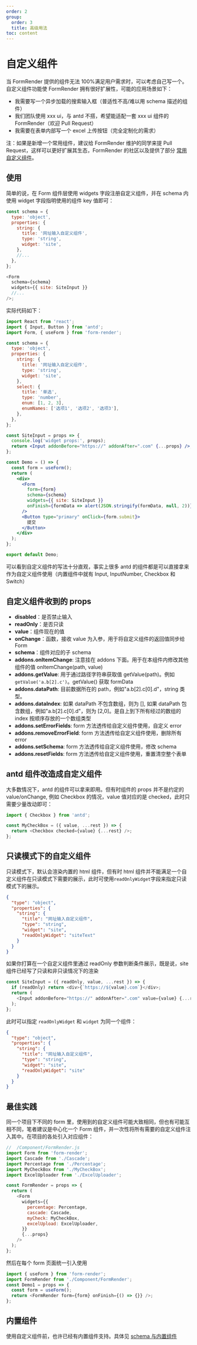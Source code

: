 ```yaml
---
order: 2
group:
  order: 3
  title: 高级用法
toc: content
---
```


# 自定义组件

当 FormRender 提供的组件无法 100%满足用户需求时，可以考虑自己写一个。自定义组件功能使 FormRender 拥有很好扩展性，可能的应用场景如下：

- 我需要写一个异步加载的搜索输入框（普适性不高/难以用 schema 描述的组件）
- 我们团队使用 xxx ui，与 antd 不搭，希望能适配一套 xxx ui 组件的 FormRender（欢迎 Pull Request）
- 我需要在表单内部写一个 excel 上传按钮（完全定制化的需求）

注：如果是新增一个常用组件，建议给 FormRender 维护的同学来提 Pull Request，这样可以更好扩展其生态，FormRender 的社区以及提供了部分 [常用自定义组件](https://github.com/alibaba/x-render/tree/master/widgets)。

## 使用

简单的说，在 Form 组件层使用 widgets 字段注册自定义组件，并在 schema 内使用 widget 字段指明使用的组件 key 值即可：

```js
const schema = {
  type: 'object',
  properties: {
    string: {
      title: '网址输入自定义组件',
      type: 'string',
      widget: 'site',
    },
    //...
  },
};

<Form
  schema={schema}
  widgets={{ site: SiteInput }}
  //...
/>;
```

实际代码如下：

```jsx
import React from 'react';
import { Input, Button } from 'antd';
import Form, { useForm } from 'form-render';

const schema = {
  type: 'object',
  properties: {
    string: {
      title: '网址输入自定义组件',
      type: 'string',
      widget: 'site',
    },
    select: {
      title: '单选',
      type: 'number',
      enum: [1, 2, 3],
      enumNames: ['选项1', '选项2', '选项3'],
    },
  },
};

const SiteInput = props => {
  console.log('widget props:', props);
  return <Input addonBefore="https://" addonAfter=".com" {...props} />;
};

const Demo = () => {
  const form = useForm();
  return (
    <div>
      <Form
        form={form}
        schema={schema}
        widgets={{ site: SiteInput }}
        onFinish={formData => alert(JSON.stringify(formData, null, 2))}
      />
      <Button type="primary" onClick={form.submit}>
        提交
      </Button>
    </div>
  );
};

export default Demo;
```

可以看到自定义组件的写法十分直观，事实上很多 antd 的组件都是可以直接拿来作为自定义组件使用（内置组件中就有 Input, InputNumber, Checkbox 和 Switch）

## 自定义组件收到的 props

- **disabled**：是否禁止输入
- **readOnly**：是否只读
- **value**：组件现在的值
- **onChange**：函数，接收 value 为入参，用于将自定义组件的返回值同步给 Form
- **schema**：组件对应的子 schema
- **addons.onItemChange**: 注意挂在 addons 下面。用于在本组件内修改其他组件的值 onItemChange(path, value)
- **addons.getValue**: 用于通过路径字符串获取值 getValue(path)。例如 `getValue('a.b[2].c')`。getValue() 获取 formData
- **addons.dataPath**: 目前数据所在的 path，例如"a.b[2].c[0].d"，string 类型。
- **addons.dataIndex**: 如果 dataPath 不包含数组，则为 [], 如果 dataPath 包含数组，例如"a.b[2].c[0].d"，则为 [2,0]。是自上到下所有经过的数组的 index 按顺序存放的一个数组类型
- **addons.setErrorFields**: form 方法透传给自定义组件使用，自定义 error
- **addons.removeErrorField**: form 方法透传给自定义组件使用，删除所有 error
- **addons.setSchema**: form 方法透传给自定义组件使用，修改 schema
- **addons.resetFields**: form 方法透传给自定义组件使用，重置清空整个表单

## antd 组件改造成自定义组件

大多数情况下，antd 的组件可以拿来即用。但有时组件的 props 并不是约定的 value/onChange, 例如 Checkbox 的情况，value 值对应的是 checked，此时只需要少量改动即可：

```js
import { Checkbox } from 'antd';

const MyCheckBox = ({ value, ...rest }) => {
  return <Checkbox checked={value} {...rest} />;
};
```

## 只读模式下的自定义组件

只读模式下，默认会渲染内置的 html 组件，但有时 html 组件并不能满足一个自定义组件在只读模式下需要的展示，此时可使用`readOnlyWidget`字段来指定只读模式下的展示。

```json
{
  "type": "object",
  "properties": {
    "string": {
      "title": "网址输入自定义组件",
      "type": "string",
      "widget": "site",
      "readOnlyWidget": "siteText"
    }
  }
}
```

如果你打算在一个自定义组件里通过 readOnly 参数判断条件展示，既是说，site 组件已经写了只读和非只读情况下的渲染

```js
const SiteInput = ({ readOnly, value, ...rest }) => {
  if (readOnly) return <div>{`https://${value}.com`}</div>;
  return (
    <Input addonBefore="https://" addonAfter=".com" value={value} {...rest} />
  );
};
```

此时可以指定 `readOnlyWidget` 和 `widget` 为同一个组件：

```json
{
  "type": "object",
  "properties": {
    "string": {
      "title": "网址输入自定义组件",
      "type": "string",
      "widget": "site",
      "readOnlyWidget": "site"
    }
  }
}
```

## 最佳实践

同一个项目下不同的 form 里，使用到的自定义组件可能大致相同，但也有可能互相不同，笔者建议是中心化一个 Form 组件，并一次性将所有需要的自定义组件注入其中。在项目的各处引入对应组件：

```js
//  /Component/FormRender.js
import Form from 'form-render';
import Cascade from './Cascade';
import Percentage from './Percentage';
import MyCheckBox from './MyCheckBox';
import ExcelUploader from './ExcelUploader';

const FormRender = props => {
  return (
    <Form
      widgets={{
        percentage: Percentage,
        cascade: Cascade,
        myCheck: MyCheckBox,
        excelUpload: ExcelUploader,
      }}
      {...props}
    />
  );
};
```

然后在每个 form 页面统一引入使用

```js
import { useForm } from 'form-render';
import FormRender from './Component/FormRender';
const Demo1 = props => {
  const form = useForm();
  return <FormRender form={form} onFinish={() => {}} />;
};
```

## 内置组件

使用自定义组件前，也许已经有内置组件支持。具体见 [schema 与内置组件](/form-render/schema/inner-widget)
